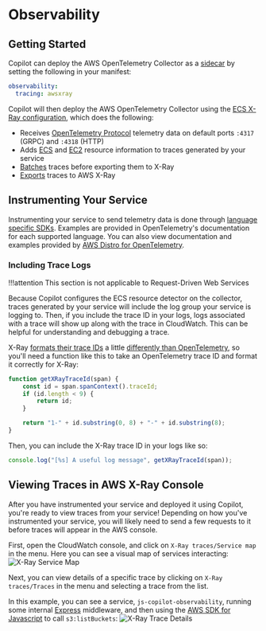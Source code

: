 # Observability

## Getting Started
Copilot can deploy the AWS OpenTelemetry Collector as a [sidecar](./sidecars.en.md) by setting the following in your manifest:
```yaml
observability:
  tracing: awsxray
```

Copilot will then deploy the AWS OpenTelemetry Collector using the [ECS X-Ray configuration](https://github.com/aws-observability/aws-otel-collector/blob/main/config/ecs/ecs-xray.yaml), which does the following:
- Receives [OpenTelemetry Protocol](https://github.com/open-telemetry/opentelemetry-specification/blob/main/specification/protocol/otlp.md) telemetry data on default ports `:4317` (GRPC) and `:4318` (HTTP)
- Adds [ECS](https://github.com/open-telemetry/opentelemetry-collector-contrib/tree/main/processor/resourcedetectionprocessor#amazon-ecs) and [EC2](https://github.com/open-telemetry/opentelemetry-collector-contrib/tree/main/processor/resourcedetectionprocessor#aws-ec2) resource information to traces generated by your service
- [Batches](https://github.com/open-telemetry/opentelemetry-collector/tree/main/processor/batchprocessor) traces before exporting them to X-Ray
- [Exports](https://github.com/open-telemetry/opentelemetry-collector-contrib/tree/main/exporter/awsxrayexporter) traces to AWS X-Ray

## Instrumenting Your Service
Instrumenting your service to send telemetry data is done through [language specific SDKs](https://opentelemetry.io/docs/instrumentation/). 
Examples are provided in OpenTelemetry's documentation for each supported language.
You can also view documentation and examples provided by [AWS Distro for OpenTelemetry](https://aws-otel.github.io/docs/introduction).

### Including Trace Logs
!!!attention
	This section is not applicable to Request-Driven Web Services 

Because Copilot configures the ECS resource detector on the collector, traces generated by your service will include the log group your service is logging to.
Then, if you include the trace ID in your logs, logs associated with a trace will show up along with the trace in CloudWatch.
This can be helpful for understanding and debugging a trace.

X-Ray [formats their trace IDs](https://docs.aws.amazon.com/xray/latest/devguide/xray-api-sendingdata.html#xray-api-traceids) a little [differently than OpenTelemetry](https://opentelemetry.io/docs/reference/specification/trace/api/#spancontext), so you'll need a function like this to take an OpenTelemetry trace ID and format it correctly for X-Ray:
```js
function getXRayTraceId(span) {
	const id = span.spanContext().traceId;
	if (id.length < 9) {
		return id;
	}

	return "1-" + id.substring(0, 8) + "-" + id.substring(8);
}
```

Then, you can include the X-Ray trace ID in your logs like so:
```js
console.log("[%s] A useful log message", getXRayTraceId(span));
```

## Viewing Traces in AWS X-Ray Console
After you have instrumented your service and deployed it using Copilot, you're ready to view traces from your service!
Depending on how you've instrumented your service, you will likely need to send a few requests to it before traces will appear in the AWS console.

First, open the CloudWatch console, and click on `X-Ray traces/Service map` in the menu. Here you can see a visual map of services interacting:
![X-Ray Service Map](https://user-images.githubusercontent.com/10566468/166560753-f0911f85-a88c-4af8-b008-9aa7e9c25e2f.png)

Next, you can view details of a specific trace by clicking on `X-Ray traces/Traces` in the menu and selecting a trace from the list.

In this example, you can see a service, `js-copilot-observability`, running some internal [Express](https://expressjs.com/) middleware, and then using the [AWS SDK for Javascript](https://aws.amazon.com/sdk-for-javascript/) to call `s3:listBuckets`:
![X-Ray Trace Details](https://user-images.githubusercontent.com/10566468/166560878-fb40a67e-3e78-48db-908a-b5ec3ef95fd8.png)
